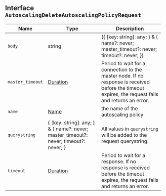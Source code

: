 ## Interface `AutoscalingDeleteAutoscalingPolicyRequest`

| Name | Type | Description |
| - | - | - |
| `body` | string | ({ [key: string]: any; } & { name?: never; master_timeout?: never; timeout?: never; }) | All values in `body` will be added to the request body. |
| `master_timeout` | [Duration](./Duration.md) | Period to wait for a connection to the master node. If no response is received before the timeout expires, the request fails and returns an error. |
| `name` | [Name](./Name.md) | the name of the autoscaling policy |
| `querystring` | { [key: string]: any; } & { name?: never; master_timeout?: never; timeout?: never; } | All values in `querystring` will be added to the request querystring. |
| `timeout` | [Duration](./Duration.md) | Period to wait for a response. If no response is received before the timeout expires, the request fails and returns an error. |
